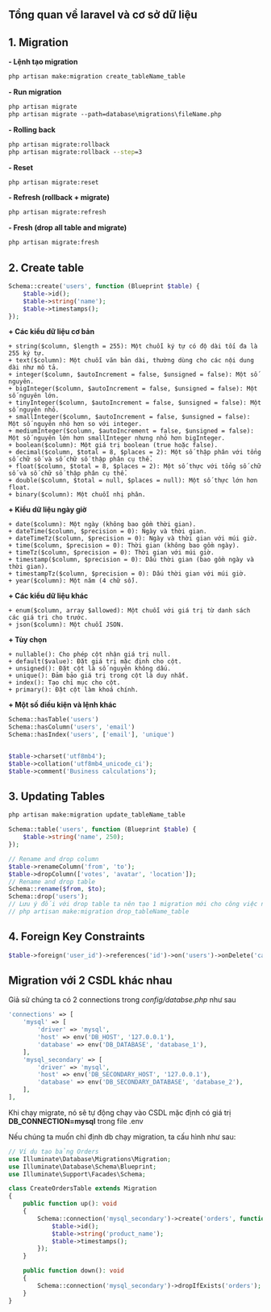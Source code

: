 ## Tổng quan về laravel và cơ sở dữ liệu

## 1. Migration

**- Lệnh tạo migration**

```cmd
php artisan make:migration create_tableName_table
```

**- Run migration**

```cmd
php artisan migrate
php artisan migrate --path=database\migrations\fileName.php
```

**- Rolling back**

```cmd
php artisan migrate:rollback
php artisan migrate:rollback --step=3
```

**- Reset**

```cmd
php artisan migrate:reset
```

**- Refresh (rollback + migrate)**

```cmd
php artisan migrate:refresh
```

**- Fresh (drop all table and migrate)**

```cmd
php artisan migrate:fresh
```

## 2. Create table

```php
Schema::create('users', function (Blueprint $table) {
    $table->id();
    $table->string('name');
    $table->timestamps();
});
```

**+ Các kiểu dữ liệu cơ bản**

```text
+ string($column, $length = 255): Một chuỗi ký tự có độ dài tối đa là 255 ký tự.
+ text($column): Một chuỗi văn bản dài, thường dùng cho các nội dung dài như mô tả.
+ integer($column, $autoIncrement = false, $unsigned = false): Một số nguyên.
+ bigInteger($column, $autoIncrement = false, $unsigned = false): Một số nguyên lớn.
+ tinyInteger($column, $autoIncrement = false, $unsigned = false): Một số nguyên nhỏ.
+ smallInteger($column, $autoIncrement = false, $unsigned = false): Một số nguyên nhỏ hơn so với integer.
+ mediumInteger($column, $autoIncrement = false, $unsigned = false): Một số nguyên lớn hơn smallInteger nhưng nhỏ hơn bigInteger.
+ boolean($column): Một giá trị boolean (true hoặc false).
+ decimal($column, $total = 8, $places = 2): Một số thập phân với tổng số chữ số và số chữ số thập phân cụ thể.
+ float($column, $total = 8, $places = 2): Một số thực với tổng số chữ số và số chữ số thập phân cụ thể.
+ double($column, $total = null, $places = null): Một số thực lớn hơn float.
+ binary($column): Một chuỗi nhị phân.
```

**+ Kiểu dữ liệu ngày giờ**

```text
+ date($column): Một ngày (không bao gồm thời gian).
+ dateTime($column, $precision = 0): Ngày và thời gian.
+ dateTimeTz($column, $precision = 0): Ngày và thời gian với múi giờ.
+ time($column, $precision = 0): Thời gian (không bao gồm ngày).
+ timeTz($column, $precision = 0): Thời gian với múi giờ.
+ timestamp($column, $precision = 0): Dấu thời gian (bao gồm ngày và thời gian).
+ timestampTz($column, $precision = 0): Dấu thời gian với múi giờ.
+ year($column): Một năm (4 chữ số).
```

**+ Các kiểu dữ liệu khác**

```text
+ enum($column, array $allowed): Một chuỗi với giá trị từ danh sách các giá trị cho trước.
+ json($column): Một chuỗi JSON.
```

**+ Tùy chọn**

```text
+ nullable(): Cho phép cột nhận giá trị null.
+ default($value): Đặt giá trị mặc định cho cột.
+ unsigned(): Đặt cột là số nguyên không dấu.
+ unique(): Đảm bảo giá trị trong cột là duy nhất.
+ index(): Tạo chỉ mục cho cột.
+ primary(): Đặt cột làm khoá chính.
```

**+ Một số điều kiện và lệnh khác**

```php
Schema::hasTable('users')
Schema::hasColumn('users', 'email')
Schema::hasIndex('users', ['email'], 'unique')


$table->charset('utf8mb4');
$table->collation('utf8mb4_unicode_ci');
$table->comment('Business calculations');
```

## 3. Updating Tables

```cmd
php artisan make:migration update_tableName_table
```

```php
Schema::table('users', function (Blueprint $table) {
    $table->string('name', 250);
});
```

```php
// Rename and drop column
$table->renameColumn('from', 'to');
$table->dropColumn(['votes', 'avatar', 'location']);
// Rename and drop table
Schema::rename($from, $to);
Schema::drop('users');
// Lưu ý đối với drop table ta nên tạo 1 migration mới cho công việc này
// php artisan make:migration drop_tableName_table
```

## 4. Foreign Key Constraints

```php
$table->foreign('user_id')->references('id')->on('users')->onDelete('cascade');
```

## Migration với 2 CSDL khác nhau

Giả sử chúng ta có 2 connections trong _config/databse.php_ như sau

```php
'connections' => [
    'mysql' => [
        'driver' => 'mysql',
        'host' => env('DB_HOST', '127.0.0.1'),
        'database' => env('DB_DATABASE', 'database_1'),
    ],
    'mysql_secondary' => [
        'driver' => 'mysql',
        'host' => env('DB_SECONDARY_HOST', '127.0.0.1'),
        'database' => env('DB_SECONDARY_DATABASE', 'database_2'),
    ],
],

```

Khi chạy migrate, nó sẽ tự động chạy vào CSDL mặc định có giá trị **DB_CONNECTION=mysql** trong file .env

Nếu chúng ta muốn chỉ định db chạy migration, ta cấu hình như sau:

```php
// Ví dụ tạo bảng Orders
use Illuminate\Database\Migrations\Migration;
use Illuminate\Database\Schema\Blueprint;
use Illuminate\Support\Facades\Schema;

class CreateOrdersTable extends Migration
{
    public function up(): void
    {
        Schema::connection('mysql_secondary')->create('orders', function (Blueprint $table) {
            $table->id();
            $table->string('product_name');
            $table->timestamps();
        });
    }

    public function down(): void
    {
        Schema::connection('mysql_secondary')->dropIfExists('orders');
    }
}

```
